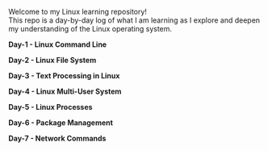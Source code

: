 Welcome to my Linux learning repository!  
This repo is a day-by-day log of what I am learning as I explore and deepen my understanding of the Linux operating system.

**Day-1 - Linux Command Line**

**Day-2 - Linux File System**

**Day-3 - Text Processing in Linux**

**Day-4 - Linux Multi-User System**

**Day-5 - Linux Processes**

**Day-6 - Package Management**

**Day-7 - Network Commands**
